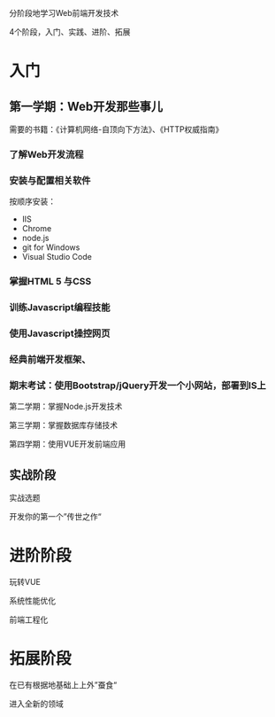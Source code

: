 分阶段地学习Web前端开发技术

4个阶段，入门、实践、进阶、拓展

# 入门

## 第一学期：Web开发那些事儿

需要的书籍：《计算机网络-自顶向下方法》、《HTTP权威指南》

### 了解Web开发流程

### 安装与配置相关软件

按顺序安装：

- IIS
- Chrome
- node.js
- git for Windows
- Visual Studio Code

### 掌握HTML 5 与CSS

### 训练Javascript编程技能

### 使用Javascript操控网页

### 经典前端开发框架、

### 期末考试：使用Bootstrap/jQuery开发一个小网站，部署到IS上

第二学期：掌握Node.js开发技术

第三学期：掌握数据库存储技术

第四学期：使用VUE开发前端应用

## 实战阶段

实战选题

开发你的第一个”传世之作“

# 进阶阶段

玩转VUE

系统性能优化

前端工程化

# 拓展阶段

在已有根据地基础上上外”蚕食“

进入全新的领域